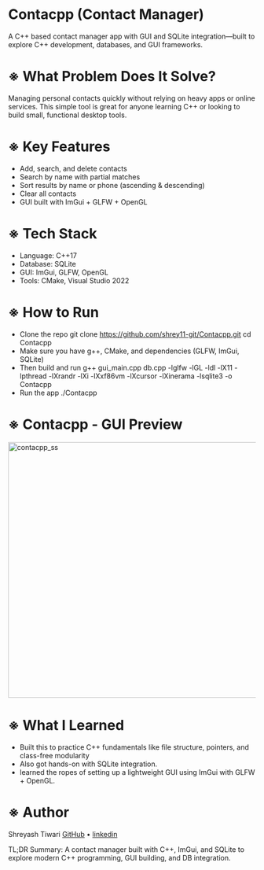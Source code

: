 # Contacpp (Contact Manager)
A C++ based contact manager app with GUI and SQLite integration—built to explore C++ development, databases, and GUI frameworks.

# ※ What Problem Does It Solve?
Managing personal contacts quickly without relying on heavy apps or online services. This simple tool is great for anyone learning C++ or looking to build small, functional desktop tools.

# ※ Key Features
- Add, search, and delete contacts
- Search by name with partial matches
- Sort results by name or phone (ascending & descending)
- Clear all contacts
- GUI built with ImGui + GLFW + OpenGL

# ※ Tech Stack
- Language: C++17
- Database: SQLite
- GUI: ImGui, GLFW, OpenGL
- Tools: CMake, Visual Studio 2022

# ※ How to Run
- Clone the repo
git clone https://github.com/shrey11-git/Contacpp.git
cd Contacpp
- Make sure you have g++, CMake, and dependencies (GLFW, ImGui, SQLite)
- Then build and run
g++ gui_main.cpp db.cpp -lglfw -lGL -ldl -lX11 -lpthread -lXrandr -lXi -lXxf86vm -lXcursor -lXinerama -lsqlite3 -o Contacpp
- Run the app
./Contacpp

# ※ Contacpp - GUI Preview
<img width="683" height="520" alt="contacpp_ss" src="https://github.com/user-attachments/assets/24f21784-90a3-4093-8ff9-d5786048cb3a" />

# ※ What I Learned
- Built this to practice C++ fundamentals like file structure, pointers, and class-free modularity
- Also got hands-on with SQLite integration.
- learned the ropes of setting up a lightweight GUI using ImGui with GLFW + OpenGL.

# ※ Author
Shreyash Tiwari
[ GitHub](https://github.com/shrey11-git) • [linkedin](http://www.linkedin.com/in/shreyashtiwari-csbs)

TL;DR Summary: 
A contact manager built with C++, ImGui, and SQLite to explore modern C++ programming, GUI building, and DB integration.
